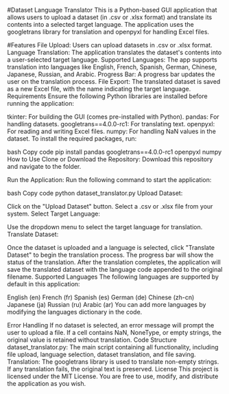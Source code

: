 #Dataset Language Translator
This is a Python-based GUI application that allows users to upload a dataset (in .csv or .xlsx format) and translate its contents into a selected target language. The application uses the googletrans library for translation and openpyxl for handling Excel files.

#Features
File Upload: Users can upload datasets in .csv or .xlsx format.
Language Translation: The application translates the dataset's contents into a user-selected target language.
Supported Languages: The app supports translation into languages like English, French, Spanish, German, Chinese, Japanese, Russian, and Arabic.
Progress Bar: A progress bar updates the user on the translation process.
File Export: The translated dataset is saved as a new Excel file, with the name indicating the target language.
Requirements
Ensure the following Python libraries are installed before running the application:

tkinter: For building the GUI (comes pre-installed with Python).
pandas: For handling datasets.
googletrans==4.0.0-rc1: For translating text.
openpyxl: For reading and writing Excel files.
numpy: For handling NaN values in the dataset.
To install the required packages, run:

bash
Copy code
pip install pandas googletrans==4.0.0-rc1 openpyxl numpy
How to Use
Clone or Download the Repository: Download this repository and navigate to the folder.

Run the Application: Run the following command to start the application:

bash
Copy code
python dataset_translator.py
Upload Dataset:

Click on the "Upload Dataset" button.
Select a .csv or .xlsx file from your system.
Select Target Language:

Use the dropdown menu to select the target language for translation.
Translate Dataset:

Once the dataset is uploaded and a language is selected, click "Translate Dataset" to begin the translation process.
The progress bar will show the status of the translation.
After the translation completes, the application will save the translated dataset with the language code appended to the original filename.
Supported Languages
The following languages are supported by default in this application:

English (en)
French (fr)
Spanish (es)
German (de)
Chinese (zh-cn)
Japanese (ja)
Russian (ru)
Arabic (ar)
You can add more languages by modifying the languages dictionary in the code.

Error Handling
If no dataset is selected, an error message will prompt the user to upload a file.
If a cell contains NaN, NoneType, or empty strings, the original value is retained without translation.
Code Structure
dataset_translator.py: The main script containing all functionality, including file upload, language selection, dataset translation, and file saving.
Translation: The googletrans library is used to translate non-empty strings. If any translation fails, the original text is preserved.
License
This project is licensed under the MIT License. You are free to use, modify, and distribute the application as you wish.
